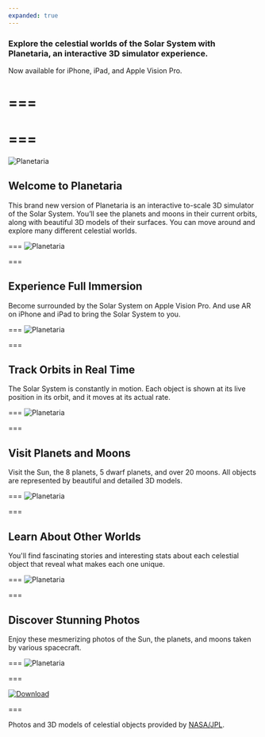 ```yaml
---
expanded: true
---
```


### Explore the celestial worlds of the Solar System with Planetaria, an interactive 3D simulator experience.
Now available for iPhone, iPad, and Apple Vision Pro. 

===
===
===
===

![Planetaria](images/planetaria/splash.png)
## Welcome to Planetaria
This brand new version of Planetaria is an interactive to-scale 3D simulator of the Solar System. You’ll see the planets and moons in their current orbits, along with beautiful 3D models of their surfaces. You can move around and explore many different celestial worlds. 

===
![Planetaria](images/planetaria/preview1.png)

===
## Experience Full Immersion
Become surrounded by the Solar System on Apple Vision Pro. And use AR on iPhone and iPad to bring the Solar System to you.

===
![Planetaria](images/planetaria/preview2.png)

===
## Track Orbits in Real Time
The Solar System is constantly in motion. Each object is shown at its live position in its orbit, and it moves at its actual rate.

===
![Planetaria](images/planetaria/preview3.png)

===
## Visit Planets and Moons
Visit the Sun, the 8 planets, 5 dwarf planets, and over 20 moons. All objects are represented by beautiful and detailed 3D models.

===
![Planetaria](images/planetaria/preview4.png)

===
## Learn About Other Worlds
You'll find fascinating stories and interesting stats about each celestial object that reveal what makes each one unique.

===
![Planetaria](images/planetaria/preview5.png)

===
## Discover Stunning Photos
Enjoy these mesmerizing photos of the Sun, the planets, and moons taken by various spacecraft.

===
![Planetaria](images/planetaria/preview6.png)

===

[![Download](download.svg)](https://apps.apple.com/us/app/planetaria/id1546887479)

===

Photos and 3D models of celestial objects provided by [NASA/JPL](https://images.nasa.gov/).

